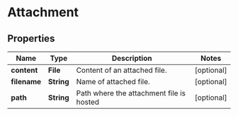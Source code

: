 

# Attachment


## Properties

| Name | Type | Description | Notes |
|------------ | ------------- | ------------- | -------------|
|**content** | **File** | Content of an attached file. |  [optional] |
|**filename** | **String** | Name of attached file. |  [optional] |
|**path** | **String** | Path where the attachment file is hosted |  [optional] |



